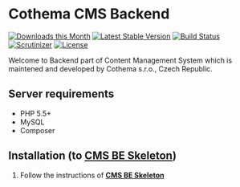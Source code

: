 Cothema CMS Backend
===
[![Downloads this Month](https://img.shields.io/packagist/dm/cothema/cmsbe.svg)](https://packagist.org/packages/cothema/cmsbe)
[![Latest Stable Version](https://poser.pugx.org/cothema/cmsbe/v/stable.png)](https://github.com/cothema/cmsbe/releases)
[![Build Status](https://travis-ci.org/cothema/cmsbe.svg?branch=master)](https://travis-ci.org/cothema/cmsbe)
[![Scrutinizer](https://img.shields.io/scrutinizer/g/cothema/cmsbe.svg?style=flat-square)](https://scrutinizer-ci.com/g/cothema/cmsbe/)
[![License](https://poser.pugx.org/cothema/cmsbe/license.svg)](https://packagist.org/packages/cothema/cmsbe)

Welcome to Backend part of Content Management System which is maintened and developed by Cothema s.r.o., Czech Republic.

## Server requirements
* PHP 5.5+
* MySQL
* Composer

## Installation (to [CMS BE Skeleton](//github.com/cothema/cmsbe-skeleton))

1. Follow the instructions of [**CMS BE Skeleton**](//github.com/cothema/cmsbe-skeleton)
